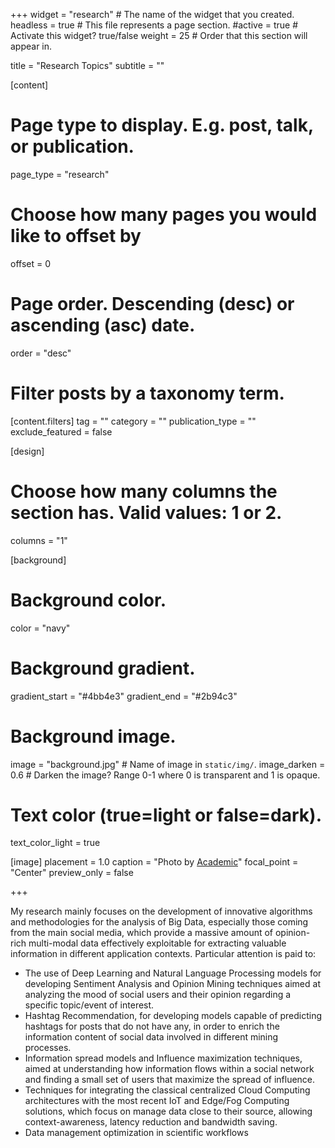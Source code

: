 +++
widget = "research"  # The name of the widget that you created.
headless = true  # This file represents a page section.
#active = true  # Activate this widget? true/false
weight = 25 # Order that this section will appear in.

title = "Research Topics"
subtitle = ""


[content]
  # Page type to display. E.g. post, talk, or publication.
  page_type = "research"
  
  
  # Choose how many pages you would like to offset by
  offset = 0

  # Page order. Descending (desc) or ascending (asc) date.
  order = "desc"

  # Filter posts by a taxonomy term.
  [content.filters]
    tag = ""
    category = ""
    publication_type = ""
    exclude_featured = false

[design]
  # Choose how many columns the section has. Valid values: 1 or 2.
  columns = "1"


[background]
  # Background color.
  color = "navy"
  
  # Background gradient.
  gradient_start = "#4bb4e3"
  gradient_end = "#2b94c3"
  
  # Background image.
  image = "background.jpg"  # Name of image in `static/img/`.
  image_darken = 0.6  # Darken the image? Range 0-1 where 0 is transparent and 1 is opaque.

  # Text color (true=light or false=dark).
  text_color_light = true

[image]
placement = 1.0
caption = "Photo by [Academic](https://sourcethemes.com/academic/)"
focal_point = "Center"
preview_only = false

+++

My research mainly focuses on the development of innovative algorithms and methodologies for the analysis of Big Data, especially those coming from the main social media, which provide a massive amount of opinion-rich multi-modal data effectively exploitable for extracting valuable information in different application contexts.
Particular attention is paid to:
<ul>
  <li>The use of Deep Learning and Natural Language Processing models for developing Sentiment Analysis and Opinion Mining techniques aimed at analyzing the mood of social users and their opinion regarding a specific topic/event of interest.</li>
  <li>Hashtag Recommendation, for developing models capable of predicting hashtags for posts that do not have any, in order to enrich the information content of social data involved in different mining processes.</li>
  <li>Information spread models and Influence maximization techniques, aimed at understanding how information flows within a social network and finding a small set of users that maximize the spread of influence.</li>
  <li>Techniques for integrating the classical centralized Cloud Computing architectures with the most recent IoT and Edge/Fog Computing solutions, which focus on manage data close to their source, allowing context-awareness, latency reduction and bandwidth saving.</li>
  <li>Data management optimization in scientific workflows</li>
</ul>
